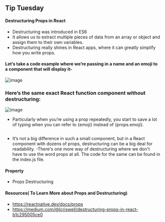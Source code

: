 ## Tip Tuesday

#### Destructuring Props in React

- Destructuring was introduced in ES6
- It allows us to extract multiple pieces of data from an array or object and assign them to their own variables.
- Destructuring really shines in React apps, where it can greatly simplify how you write props.

#### Let’s take a code example where we’re passing in a name and an emoji to a component that will display it-
![image](https://user-images.githubusercontent.com/81974869/135746309-0f4d75a4-b1e3-496a-b488-a7ad3f78535b.png)

### Here’s the same exact React function component without destructuring:
![image](https://user-images.githubusercontent.com/81974869/135746341-d14815a1-04a6-4195-9250-b3e8196a5dee.png)

- Particularly when you’re using a prop repeatedly, you start to save a lot of typing when you can refer to {emoji} instead of {props.emoji}.
```
```
- It’s not a big difference in such a small component, but in a React component with dozens of props, destructuring can be a big deal for readability.
-There's one more way of destructuring where we don't have to use the word props at all. The code for the same can be found in the index.js file.

#### Property
- Props Destructuring

#### Resources( To Learn More about Props and Destructuring)
- https://reactnative.dev/docs/props
- https://medium.com/@lcriswell/destructuring-props-in-react-b1c295005ce0
